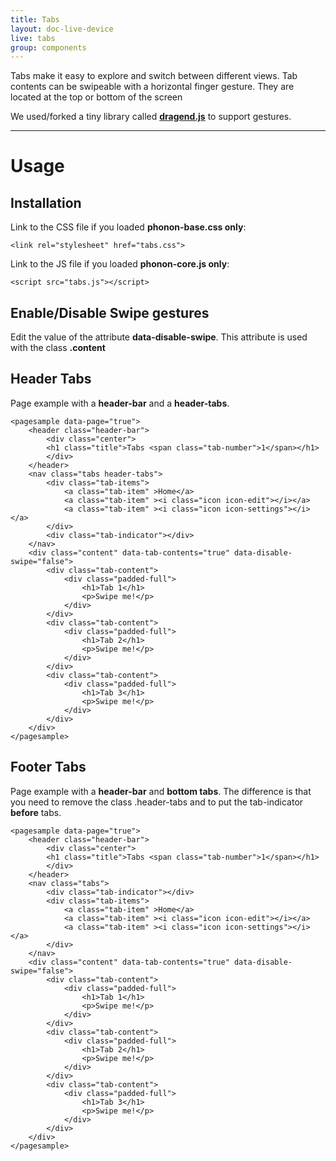 ```yaml
---
title: Tabs
layout: doc-live-device
live: tabs
group: components
---
```


Tabs make it easy to explore and switch between different views.
Tab contents can be swipeable with a horizontal finger gesture.
They are located at the top or bottom of the screen

We used/forked a tiny library called **[dragend.js](http://stereobit.github.io/dragend/)** to support gestures.

---

# Usage

## Installation

Link to the CSS file if you loaded **phonon-base.css only**:

<pre><code class="language-markup">&lt;link rel=&quot;stylesheet&quot; href=&quot;tabs.css&quot;&gt;</code></pre>

Link to the JS file if you loaded **phonon-core.js only**:

<pre><code class="language-markup">&lt;script src=&quot;tabs.js&quot;&gt;&lt;/script&gt;</code></pre>


## Enable/Disable Swipe gestures

Edit the value of the attribute **data-disable-swipe**. This attribute is used with the class **.content**

## Header Tabs

Page example with a **header-bar** and a **header-tabs**.

<pre><code class="language-markup">&lt;pagesample data-page=&quot;true&quot;&gt;
    &lt;header class=&quot;header-bar&quot;&gt;
        &lt;div class=&quot;center&quot;&gt;
        &lt;h1 class=&quot;title&quot;&gt;Tabs &lt;span class=&quot;tab-number&quot;&gt;1&lt;/span&gt;&lt;/h1&gt;
        &lt;/div&gt;
    &lt;/header&gt;
    &lt;nav class=&quot;tabs header-tabs&quot;&gt;
        &lt;div class=&quot;tab-items&quot;&gt;
            &lt;a class=&quot;tab-item&quot; &gt;Home&lt;/a&gt;
            &lt;a class=&quot;tab-item&quot; &gt;&lt;i class=&quot;icon icon-edit&quot;&gt;&lt;/i&gt;&lt;/a&gt;
            &lt;a class=&quot;tab-item&quot; &gt;&lt;i class=&quot;icon icon-settings&quot;&gt;&lt;/i&gt;&lt;/a&gt;
        &lt;/div&gt;
        &lt;div class=&quot;tab-indicator&quot;&gt;&lt;/div&gt;
    &lt;/nav&gt;
    &lt;div class=&quot;content&quot; data-tab-contents=&quot;true&quot; data-disable-swipe=&quot;false&quot;&gt;
        &lt;div class=&quot;tab-content&quot;&gt;
            &lt;div class=&quot;padded-full&quot;&gt;
                &lt;h1&gt;Tab 1&lt;/h1&gt;
                &lt;p&gt;Swipe me!&lt;/p&gt;
            &lt;/div&gt;
        &lt;/div&gt;
        &lt;div class=&quot;tab-content&quot;&gt;
            &lt;div class=&quot;padded-full&quot;&gt;
                &lt;h1&gt;Tab 2&lt;/h1&gt;
                &lt;p&gt;Swipe me!&lt;/p&gt;
            &lt;/div&gt;
        &lt;/div&gt;
        &lt;div class=&quot;tab-content&quot;&gt;
            &lt;div class=&quot;padded-full&quot;&gt;
                &lt;h1&gt;Tab 3&lt;/h1&gt;
                &lt;p&gt;Swipe me!&lt;/p&gt;
            &lt;/div&gt;
        &lt;/div&gt;
    &lt;/div&gt; 
&lt;/pagesample&gt;
</code></pre>

## Footer Tabs

Page example with a **header-bar** and **bottom tabs**.
The difference is that you need to remove the class .header-tabs and to put the tab-indicator **before** tabs.

<pre><code class="language-markup">&lt;pagesample data-page=&quot;true&quot;&gt;
    &lt;header class=&quot;header-bar&quot;&gt;
        &lt;div class=&quot;center&quot;&gt;
        &lt;h1 class=&quot;title&quot;&gt;Tabs &lt;span class=&quot;tab-number&quot;&gt;1&lt;/span&gt;&lt;/h1&gt;
        &lt;/div&gt;
    &lt;/header&gt;
    &lt;nav class=&quot;tabs&quot;&gt;
        &lt;div class=&quot;tab-indicator&quot;&gt;&lt;/div&gt;
        &lt;div class=&quot;tab-items&quot;&gt;
            &lt;a class=&quot;tab-item&quot; &gt;Home&lt;/a&gt;
            &lt;a class=&quot;tab-item&quot; &gt;&lt;i class=&quot;icon icon-edit&quot;&gt;&lt;/i&gt;&lt;/a&gt;
            &lt;a class=&quot;tab-item&quot; &gt;&lt;i class=&quot;icon icon-settings&quot;&gt;&lt;/i&gt;&lt;/a&gt;
        &lt;/div&gt;
    &lt;/nav&gt;
    &lt;div class=&quot;content&quot; data-tab-contents=&quot;true&quot; data-disable-swipe=&quot;false&quot;&gt;
        &lt;div class=&quot;tab-content&quot;&gt;
            &lt;div class=&quot;padded-full&quot;&gt;
                &lt;h1&gt;Tab 1&lt;/h1&gt;
                &lt;p&gt;Swipe me!&lt;/p&gt;
            &lt;/div&gt;
        &lt;/div&gt;
        &lt;div class=&quot;tab-content&quot;&gt;
            &lt;div class=&quot;padded-full&quot;&gt;
                &lt;h1&gt;Tab 2&lt;/h1&gt;
                &lt;p&gt;Swipe me!&lt;/p&gt;
            &lt;/div&gt;
        &lt;/div&gt;
        &lt;div class=&quot;tab-content&quot;&gt;
            &lt;div class=&quot;padded-full&quot;&gt;
                &lt;h1&gt;Tab 3&lt;/h1&gt;
                &lt;p&gt;Swipe me!&lt;/p&gt;
            &lt;/div&gt;
        &lt;/div&gt;
    &lt;/div&gt; 
&lt;/pagesample&gt;
</code></pre>
